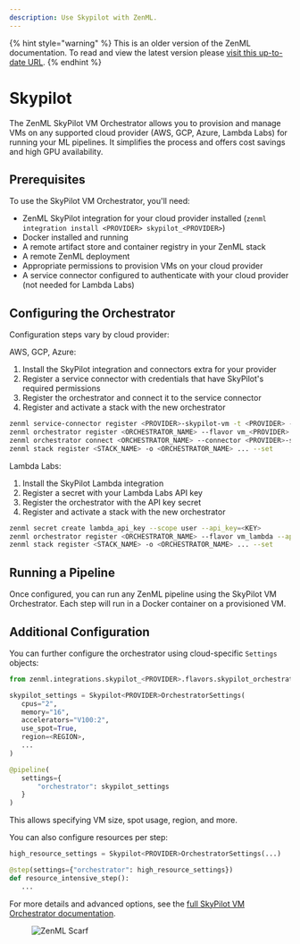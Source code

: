 ```yaml
---
description: Use Skypilot with ZenML.
---
```


{% hint style="warning" %}
This is an older version of the ZenML documentation. To read and view the latest version please [visit this up-to-date URL](https://docs.zenml.io).
{% endhint %}


# Skypilot

The ZenML SkyPilot VM Orchestrator allows you to provision and manage VMs on any supported cloud provider (AWS, GCP, Azure, Lambda Labs) for running your ML pipelines. It simplifies the process and offers cost savings and high GPU availability.

## Prerequisites

To use the SkyPilot VM Orchestrator, you'll need:

- ZenML SkyPilot integration for your cloud provider installed (`zenml integration install <PROVIDER> skypilot_<PROVIDER>`)
- Docker installed and running
- A remote artifact store and container registry in your ZenML stack
- A remote ZenML deployment
- Appropriate permissions to provision VMs on your cloud provider
- A service connector configured to authenticate with your cloud provider (not needed for Lambda Labs)

## Configuring the Orchestrator

Configuration steps vary by cloud provider:

AWS, GCP, Azure:
1. Install the SkyPilot integration and connectors extra for your provider
2. Register a service connector with credentials that have SkyPilot's required permissions 
3. Register the orchestrator and connect it to the service connector
4. Register and activate a stack with the new orchestrator

```bash
zenml service-connector register <PROVIDER>-skypilot-vm -t <PROVIDER> --auto-configure
zenml orchestrator register <ORCHESTRATOR_NAME> --flavor vm_<PROVIDER>  
zenml orchestrator connect <ORCHESTRATOR_NAME> --connector <PROVIDER>-skypilot-vm
zenml stack register <STACK_NAME> -o <ORCHESTRATOR_NAME> ... --set
```

Lambda Labs:
1. Install the SkyPilot Lambda integration 
2. Register a secret with your Lambda Labs API key
3. Register the orchestrator with the API key secret
4. Register and activate a stack with the new orchestrator

```bash
zenml secret create lambda_api_key --scope user --api_key=<KEY>
zenml orchestrator register <ORCHESTRATOR_NAME> --flavor vm_lambda --api_key={{lambda_api_key.api_key}}
zenml stack register <STACK_NAME> -o <ORCHESTRATOR_NAME> ... --set
```

## Running a Pipeline

Once configured, you can run any ZenML pipeline using the SkyPilot VM Orchestrator. Each step will run in a Docker container on a provisioned VM.

## Additional Configuration

You can further configure the orchestrator using cloud-specific `Settings` objects:

```python
from zenml.integrations.skypilot_<PROVIDER>.flavors.skypilot_orchestrator_<PROVIDER>_vm_flavor import Skypilot<PROVIDER>OrchestratorSettings

skypilot_settings = Skypilot<PROVIDER>OrchestratorSettings(
   cpus="2",
   memory="16", 
   accelerators="V100:2",
   use_spot=True,
   region=<REGION>,
   ...  
)

@pipeline(
   settings={
       "orchestrator": skypilot_settings
   }
)
```

This allows specifying VM size, spot usage, region, and more.

You can also configure resources per step:

```python
high_resource_settings = Skypilot<PROVIDER>OrchestratorSettings(...)

@step(settings={"orchestrator": high_resource_settings})  
def resource_intensive_step():
   ...
```

For more details and advanced options, see the [full SkyPilot VM Orchestrator documentation](../../component-guide/orchestrators/skypilot-vm.md).

<!-- For scarf -->
<figure><img alt="ZenML Scarf" referrerpolicy="no-referrer-when-downgrade" src="https://static.scarf.sh/a.png?x-pxid=f0b4f458-0a54-4fcd-aa95-d5ee424815bc" /></figure>
